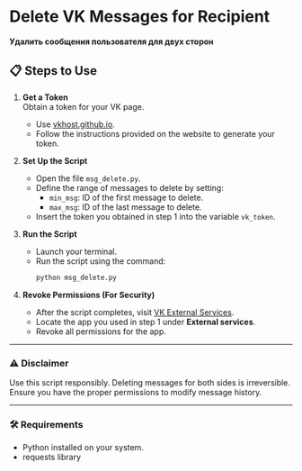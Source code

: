 # Delete VK Messages for Recipient  
**Удалить сообщения пользователя для двух сторон**

## 📋 Steps to Use  

1. **Get a Token**  
   Obtain a token for your VK page.  
   - Use [vkhost.github.io](https://vkhost.github.io/).  
   - Follow the instructions provided on the website to generate your token.  

2. **Set Up the Script**  
   - Open the file `msg_delete.py`.  
   - Define the range of messages to delete by setting:  
     - `min_msg`: ID of the first message to delete.  
     - `max_msg`: ID of the last message to delete.  
   - Insert the token you obtained in step 1 into the variable `vk_token`.  

3. **Run the Script**  
   - Launch your terminal.  
   - Run the script using the command:  
     ```bash
     python msg_delete.py
     ```  

4. **Revoke Permissions (For Security)**  
   - After the script completes, visit [VK External Services](https://id.vk.com/account/#/services).  
   - Locate the app you used in step 1 under **External services**.  
   - Revoke all permissions for the app.  

---

### ⚠️ Disclaimer  
Use this script responsibly. Deleting messages for both sides is irreversible. Ensure you have the proper permissions to modify message history.  

---

### 🛠 Requirements  
- Python installed on your system.  
- requests library 

